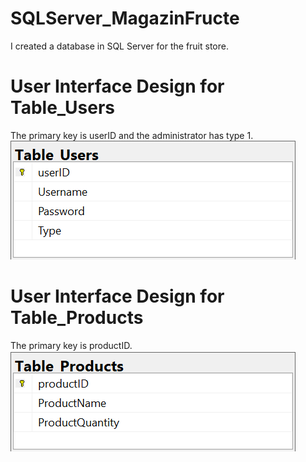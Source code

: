# SQLServer_MagazinFructe
I created a database in SQL Server for the fruit store.

# User Interface Design for Table_Users
The primary key is userID and the administrator has type 1.
![](Table_Users.png)

# User Interface Design for Table_Products
The primary key is productID.
![](Table_Products.png)
